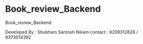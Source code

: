 # Book_review_Backend
Book_review_Backend

Developed By : Shubham Santosh Nikam
contact : 9209312828 / 9373014392
